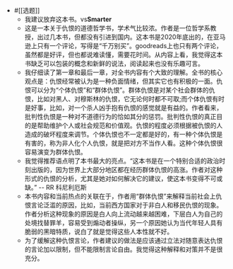- #[[选题]]
    - 我建议放弃这本书。vs**Smarter**
    - 这是一本关于仇恨的道德哲学书，学术气比较浓。作者是一位哲学系教授，出过几本书，但都没有引进到国内。这本书是2020年底出的，在亚马逊上只有一个评论，写得是“千万别买”。goodreads上也只有两个评论，虽然都是好评，但也都说难读懂，需要花时间。从内容上看，我觉得这本书缺乏可以包装的概念和新鲜的说法，阅读起来也没有乐趣可言。
    - 我仔细读了第一章和最后一章，对全书内容有个大致的理解。全书的核心观点是：仇恨经常被认为是一种负面情绪，但其实它也有积极的一面。仇恨可以分为“个体仇恨”和“群体仇恨”。群体仇恨是对某个社会群体的仇恨，比如对黑人、对穆斯林的仇恨，它无论何时都不可取;而个体仇恨有时是好事，比如，对一个杀人凶手抱有仇恨的感觉就是有益的。作者看来，批判性仇恨是一种对不道德行为的恰如其分的惩罚。批判性仇恨的真正目的是帮助维护个人或社会规范和价值观。仇恨的程度必须根据被仇恨的人造成的破坏程度来调节。个体仇恨也不一定都是好的，有一种个体仇恨是有害的，称为非人化个人仇恨，就是把对方不当作人看。这种个体仇恨很容易演变为群体仇恨。
    - 我觉得推荐语点明了本书最大的亮点。“这本书是在一个特别合适的政治时刻出版的，因为世界上大部分地区都在经历群体仇恨的高涨。作者对这种形式的仇恨的分析，尤其是她对如何解决它的建议，使这本书变得不可或缺。” -- RR 科尼利厄斯
    - 本书内容和当前热点的关联在于，作者用“群体仇恨”来解释当前社会上仇恨言论泛滥的原因，比如，当前西方国家对于非白人和移民仇恨的现象。作者分析这种现象的原因是白人向上流动越来越困难，下层白人为自己的处境找替罪羊，容易受到煽动者操纵，另一个原因她认为当代年轻人具有脆弱的黑暗特质，说白了就是觉得这些人本性就不好。
    - 为了缓解这种仇恨言论，作者建议的做法是应该通过立法对随意表达仇恨的言论加以限制，但不能限制言论自由。我觉得这种解释和对策并不是很充分。
